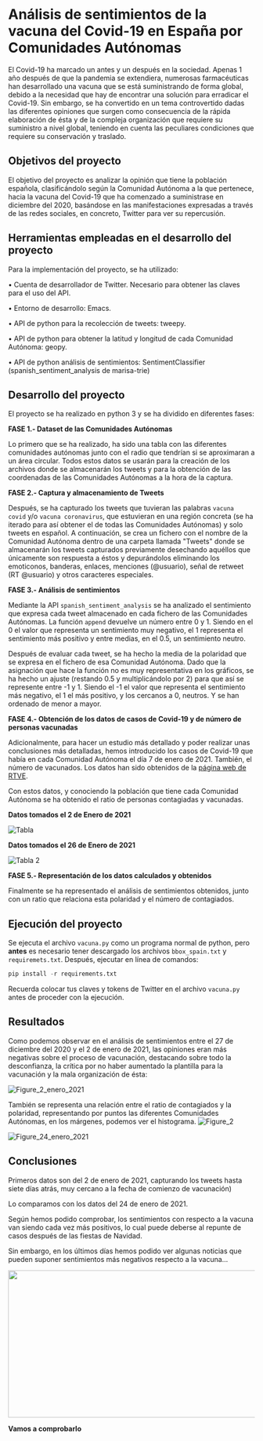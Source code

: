 # **Análisis de sentimientos de la vacuna del Covid-19 en España por Comunidades Autónomas**

El Covid-19 ha marcado un antes y un después en la sociedad. Apenas 1 año después de que la pandemia se extendiera, numerosas farmacéuticas han desarrollado una vacuna que se está suministrando de forma global, debido a la necesidad que hay de encontrar una solución para erradicar el Covid-19. Sin embargo, se ha convertido en un tema controvertido dadas las diferentes opiniones que 
surgen como consecuencia de la rápida elaboración de ésta y de la compleja organización que requiere su suministro a nivel global, teniendo en cuenta las peculiares condiciones que requiere su conservación y traslado.

## **Objetivos del proyecto**

El objetivo del proyecto es analizar la opinión que tiene la población española, clasificándolo según la Comunidad Autónoma a la que pertenece, hacia la vacuna del Covid-19 que ha comenzado a suministrase en diciembre del 2020, basándose en las manifestaciones expresadas a través de las redes sociales, en concreto, Twitter para ver su repercusión. 

## **Herramientas empleadas en el desarrollo del proyecto**

Para la implementación del proyecto, se ha utilizado:
 
•	Cuenta de desarrollador de Twitter. Necesario para obtener las claves para el uso del API. 

•	Entorno de desarrollo: Emacs.

•	API de python para la recolección de tweets: tweepy.

•	API de python para obtener la latitud y longitud de cada Comunidad Autónoma: geopy.

•	API de python análisis de sentimientos: SentimentClassifier (spanish_sentiment_analysis de marisa-trie)

## **Desarrollo del proyecto**

El proyecto se ha realizado en python 3 y se ha dividido en diferentes fases:


**FASE 1.- Dataset de las Comunidades Autónomas**

Lo primero que se ha realizado, ha sido una tabla con las diferentes comunidades autónomas junto con el radio que tendrían si se aproximaran a un área circular. Todos estos datos se usarán para la creación de los archivos donde se almacenarán los tweets y para la obtención de las coordenadas de las Comunidades Autónomas a la hora de la captura.


**FASE 2.- Captura y almacenamiento de Tweets**

Después, se ha capturado los tweets que tuvieran las palabras ```vacuna covid``` y/o ```vacuna coronavirus```, que estuvieran en una región concreta (se ha iterado para así obtener el de todas las Comunidades Autónomas) y solo tweets en español. A continuación, se crea un fichero con el nombre de la Comunidad Autónoma dentro de una carpeta llamada "Tweets" donde se almacenarán los tweets capturados previamente desechando aquéllos que únicamente son respuesta a éstos y depurándolos eliminando los emoticonos, banderas, enlaces, menciones (@usuario), señal de retweet (RT @usuario) y otros caracteres especiales.



**FASE 3.- Análisis de sentimientos**

Mediante la API ```spanish_sentiment_analysis``` se ha analizado el sentimiento que expresa cada tweet almacenado en cada fichero de las Comunidades Autónomas. La función ```append``` devuelve un número entre 0 y 1. Siendo en el 0 el valor que representa un sentimiento muy negativo, el 1 representa el sentimiento más positivo y entre medias, en el 0.5, un sentimiento neutro.

Después de evaluar cada tweet, se ha hecho la media de la polaridad que se expresa en el fichero de esa Comunidad Autónoma. Dado que la asignación que hace la función no es muy representativa en los gráficos, se ha hecho un ajuste (restando 0.5 y multiplicándolo por 2) para que así se represente entre -1 y 1. Siendo el -1 el valor que representa el sentimiento más negativo, el 1 el más positivo, y los cercanos a 0, neutros. Y se han ordenado de menor a mayor.



**FASE 4.- Obtención de los datos de casos de Covid-19 y de número de personas vacunadas**

Adicionalmente, para hacer un estudio más detallado y poder realizar unas conclusiones más detalladas, hemos introducido los casos de Covid-19 que había en cada Comunidad Autónoma el día 7 de enero de 2021. También, el número de vacunados. Los datos han sido obtenidos de la [página web de RTVE](https://www.rtve.es/noticias/20210128/mapa-del-coronavirus-espana/2004681.shtml).

Con estos datos, y conociendo la población que tiene cada Comunidad Autónoma se ha obtenido el ratio de personas contagiadas y vacunadas.

**Datos tomados el 2 de Enero de 2021**

![Tabla](IMAGENES/Imagen1.png)

**Datos tomados el 26 de Enero de 2021**

![Tabla 2](IMAGENES/imagen2.PNG)


**FASE 5.- Representación de los datos calculados y obtenidos**

Finalmente se ha representado el análisis de sentimientos obtenidos, junto con un ratio que relaciona esta polaridad y el número de contagiados.

## **Ejecución del proyecto**

Se ejecuta el archivo ```vacuna.py``` como un programa normal de python, pero **antes** es necesario tener descargado los archivos ``` bbox_spain.txt ``` y ```requiremets.txt```. Después, ejecutar en línea de comandos:

```python
pip install -r requirements.txt
```
Recuerda colocar tus claves y tokens de Twitter en el archivo ```vacuna.py``` antes de proceder con la ejecución.

## **Resultados**

Como podemos observar en el análisis de sentimientos entre el 27 de diciembre del 2020 y el 2 de enero de 2021, las opiniones eran más negativas sobre el proceso de vacunación, destacando sobre todo la desconfianza, la crítica por no haber aumentado la plantilla para la vacunación y la mala organización de ésta:

![Figure_2_enero_2021](IMAGENES/Figure_2_enero_2021.jpeg)

También se representa una relación entre el ratio de contagiados y la polaridad, representando por puntos las diferentes Comunidades Autónomas, en los márgenes, podemos ver el histograma.
![Figure_2](IMAGENES/Figure_2.jpeg)

![Figure_24_enero_2021](IMAGENES/Figure_24_enero_2021.jpeg)



## **Conclusiones**


Primeros datos son del 2 de enero de 2021, capturando los tweets hasta siete días atrás, muy cercano a la fecha de comienzo de vacunación)

Lo comparamos con los datos del 24 de enero de 2021.

Según hemos podido comprobar, los sentimientos con respecto a la vacuna van siendo cada vez más positivos, lo cual puede deberse al repunte de casos después de las fiestas de Navidad.


Sin embargo, en los últimos días hemos podido ver algunas noticias que pueden suponer sentimientos más negativos respecto a la vacuna...

<img src="IMAGENES/astra_ue.JPG"  width="900" height="300">

**Vamos a comprobarlo**
